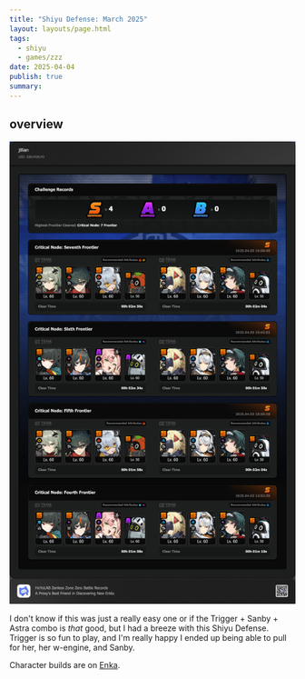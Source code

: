 ```yaml
---
title: "Shiyu Defense: March 2025"
layout: layouts/page.html
tags:
  - shiyu
  - games/zzz
date: 2025-04-04
publish: true
summary: 
---
```

## overview
![Shiyu Defense Overview](./photos/03-25_shiyu.png)

I don't know if this was just a really easy one or if the Trigger + Sanby + Astra combo is *that* good, but I had a breeze with this Shiyu Defense. Trigger is so fun to play, and I'm really happy I ended up being able to pull for her, her w-engine, and Sanby. 

Character builds are on [Enka](https://enka.network/u/jillian).